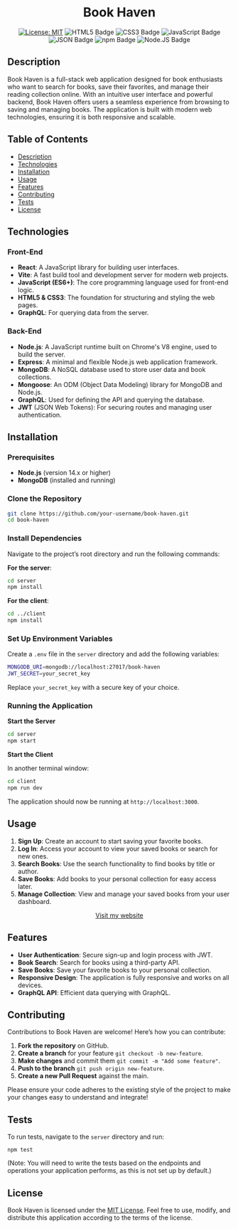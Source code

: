 <div align="center">

# Book Haven

[![License: MIT](https://img.shields.io/badge/License-MIT-ff0000.svg)](https://opensource.org/licenses/MIT)
![HTML5 Badge](https://img.shields.io/badge/html-ffa600?logo=html5&logoColor=000&style=flat)
![CSS3 Badge](https://img.shields.io/badge/css-ffff00?logo=css3&logoColor=000&style=flat)
![JavaScript Badge](https://img.shields.io/badge/js-008000?logo=javascript&logoColor=000&style=flat)
![JSON Badge](https://img.shields.io/badge/json-0000ff?logo=json&logoColor=000&style=flat)
![npm Badge](https://img.shields.io/badge/npm-4a0080?logo=npm&logoColor=000&style=flat)
![Node.JS Badge](https://img.shields.io/badge/node-ee81ee?logo=node.js&logoColor=000&style=flat)

</div>

## Description

Book Haven is a full-stack web application designed for book enthusiasts who want to search for books, save their favorites, and manage their reading collection online. With an intuitive user interface and powerful backend, Book Haven offers users a seamless experience from browsing to saving and managing books. The application is built with modern web technologies, ensuring it is both responsive and scalable.

## Table of Contents

- [Description](#description)
- [Technologies](#technologies)
- [Installation](#installation)
- [Usage](#usage)
- [Features](#features)
- [Contributing](#contributing)
- [Tests](#tests)
- [License](#license)

## Technologies

### Front-End

-   **React**: A JavaScript library for building user interfaces.
-   **Vite**: A fast build tool and development server for modern web projects.
-   **JavaScript (ES6+)**: The core programming language used for front-end logic.
-   **HTML5 & CSS3**: The foundation for structuring and styling the web pages.
-   **GraphQL**: For querying data from the server.

### Back-End

-   **Node.js**: A JavaScript runtime built on Chrome's V8 engine, used to build the server.
-   **Express**: A minimal and flexible Node.js web application framework.
-   **MongoDB**: A NoSQL database used to store user data and book collections.
-   **Mongoose**: An ODM (Object Data Modeling) library for MongoDB and Node.js.
-   **GraphQL**: Used for defining the API and querying the database.
-   **JWT** (JSON Web Tokens): For securing routes and managing user authentication.

## Installation

### Prerequisites

-   **Node.js** (version 14.x or higher)
-   **MongoDB** (installed and running)

### Clone the Repository

```bash
git clone https://github.com/your-username/book-haven.git
cd book-haven
```

### Install Dependencies

Navigate to the project’s root directory and run the following commands:

**For the server**:

```bash
cd server
npm install
```

**For the client**:

```bash
cd ../client
npm install
```

### Set Up Environment Variables

Create a `.env` file in the `server` directory and add the following variables:

```bash
MONGODB_URI=mongodb://localhost:27017/book-haven
JWT_SECRET=your_secret_key
```

Replace `your_secret_key` with a secure key of your choice.

### Running the Application

**Start the Server**

```bash
cd server
npm start
```

**Start the Client**

In another terminal window:

```bash
cd client
npm run dev
```

The application should now be running at `http://localhost:3000`.

## Usage

1.  **Sign Up**: Create an account to start saving your favorite books.
2.  **Log In**: Access your account to view your saved books or search for new ones.
3.  **Search Books**: Use the search functionality to find books by title or author.
4.  **Save Books**: Add books to your personal collection for easy access later.
5.  **Manage Collection**: View and manage your saved books from your user dashboard.

<div align="center">

[Visit my website](https://book-haven-client-uv6c.onrender.com/)

</div>

## Features

-   **User Authentication**: Secure sign-up and login process with JWT.
-   **Book Search**: Search for books using a third-party API.
-   **Save Books**: Save your favorite books to your personal collection.
-   **Responsive Design**: The application is fully responsive and works on all devices.
-   **GraphQL API**: Efficient data querying with GraphQL.

## Contributing

Contributions to Book Haven are welcome! Here’s how you can contribute:

1. **Fork the repository** on GitHub.
2. **Create a branch** for your feature `git checkout -b new-feature`.
3. **Make changes** and commit them `git commit -m "Add some feature"`.
4. **Push to the branch** `git push origin new-feature`.
5. **Create a new Pull Request** against the main.

Please ensure your code adheres to the existing style of the project to make your changes easy to understand and integrate!

## Tests

To run tests, navigate to the `server` directory and run:

```
npm test
```

(Note: You will need to write the tests based on the endpoints and operations your application performs, as this is not set up by default.)

## License

Book Haven is licensed under the [MIT License](LICENSE). Feel free to use, modify, and distribute this application according to the terms of the license.